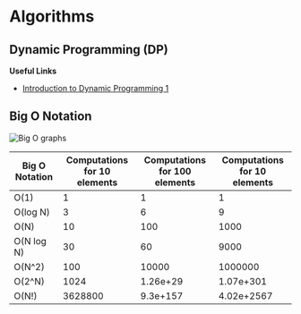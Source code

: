 # Algorithms

## Dynamic Programming (DP)

**Useful Links**

- [Introduction to Dynamic Programming 1](https://www.hackerearth.com/practice/algorithms/dynamic-programming/introduction-to-dynamic-programming-1/tutorial/)

## Big O Notation

![Big O graphs](https://github.com/trekhleb/javascript-algorithms/blob/master/assets/big-O-graph.jpeg)

| Big O Notation | Computations for 10 elements | Computations for 100 elements | Computations for 10 elements  |
| -------------- | ---------------------------- | ----------------------------- | ----------------------------- |
| O(1)           | 1                            | 1                             | 1                             |
| O(log N)       | 3                            | 6                             | 9                             |
| O(N)           | 10                           | 100                           | 1000                          |
| O(N log N)     | 30                           | 60                            | 9000                          |
| O(N^2)         | 100                          | 10000                         | 1000000                       |
| O(2^N)         | 1024                         | 1.26e+29                      | 1.07e+301                     |
| O(N!)          | 3628800                      | 9.3e+157                      | 4.02e+2567                    |
